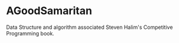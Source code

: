AGoodSamaritan
==============

Data Structure and algorithm associated Steven Halim's Competitive Programming book. 

